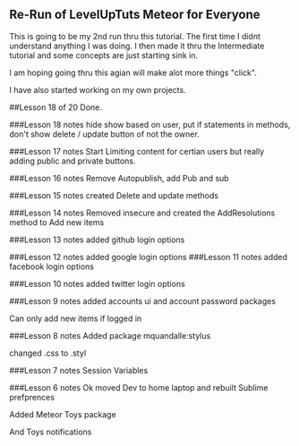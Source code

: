 ## Re-Run of LevelUpTuts Meteor for Everyone

This is going to be my 2nd run thru this tutorial.
The first time I didnt understand anything I was doing.
I then made it thru the Intermediate tutorial and some concepts are just starting sink in.

I am hoping going thru this agian will make alot more things "click".

I have also started working on my own projects.

##Lesson 18 of 20 Done.

###Lesson 18 notes
hide show based on user, put if statements in methods, don't show delete / update button of not the owner.

###Lesson 17 notes
Start Limiting content for certian users but really adding public and private buttons.

###Lesson 16 notes
Remove Autopublish, add Pub and sub

###Lesson 15 notes
created Delete and update methods

###Lesson 14 notes
Removed insecure and created the AddResolutions method to Add new items

###Lesson 13 notes
added github login options

###Lesson 12 notes
added google login options
###Lesson 11 notes
added facebook login options 

###Lesson 10 notes
added twitter login options 

###Lesson 9 notes
added accounts ui and account password packages

Can only add new items if logged in

###Lesson 8 notes
Added package mquandalle:stylus

changed .css to .styl

###Lesson 7 notes
Session Variables 

###Lesson 6 notes
Ok moved Dev to home laptop and rebuilt Sublime prefprences

Added Meteor Toys package

And Toys notifications